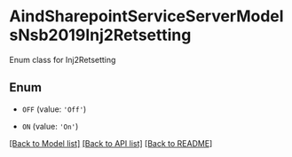 # AindSharepointServiceServerModelsNsb2019Inj2Retsetting

Enum class for Inj2Retsetting

## Enum

* `OFF` (value: `'Off'`)

* `ON` (value: `'On'`)

[[Back to Model list]](../README.md#documentation-for-models) [[Back to API list]](../README.md#documentation-for-api-endpoints) [[Back to README]](../README.md)


